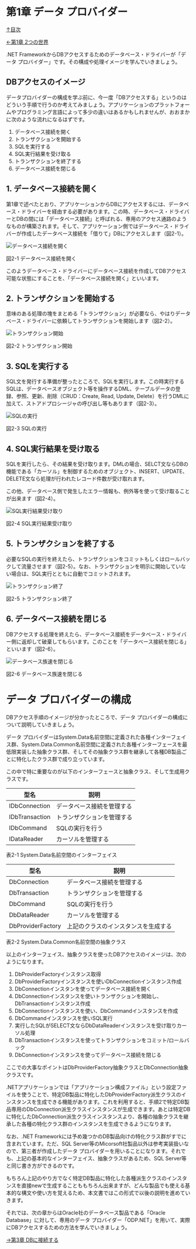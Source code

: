 第1章 データ プロバイダー
=====

[↑目次](..\README.md "目次")

[←第1章 2つの世界](01-two-worlds.md)

.NET FrameworkからDBアクセスするためのデータベース・ドライバーが「データ プロバイダー」です。その構成や処理イメージを学んでいきましょう。

## DBアクセスのイメージ

データプロバイダーの構成を学ぶ前に、今一度「DBアクセスする」というのはどういう手順で行うのか考えてみましょう。アプリケーションのプラットフォームやプログラミング言語によって多少の違いはあるかもしれませんが、おおまかに次のような流れになるはずです。

1. データベース接続を開く
2. トランザクションを開始する
3. SQLを実行する
4. SQL実行結果を受け取る
5. トランザクションを終了する
6. データベース接続を閉じる

## 1. データベース接続を開く

第1章で述べたとおり、アプリケーションからDBにアクセスするには、データベース・ドライバーを経由する必要があります。この時、データベース・ドライバーとDBの間には「データベース接続」と呼ばれる、専用のアクセス通路のようなものが構築されます。そして、アプリケーション側ではデータベース・ドライバーが作成したデータベース接続を「借りて」DBにアクセスします（図2-1）。

![データベース接続を開く](../image/02-01.jpg)

図2-1 データベース接続を開く

このようデータベース・ドライバーにデータベース接続を作成してDBアクセス可能な状態にすることを、「データベース接続を開く」といいます。

## 2. トランザクションを開始する

意味のある処理の塊をまとめる「トランザクション」が必要なら、やはりデータベース・ドライバーに依頼してトランザクションを開始します（図2-2）。

![トランザクション開始](../image/02-02.jpg)

図2-2 トランザクション開始

## 3. SQLを実行する

SQL文を発行する準備が整ったところで、SQLを実行します。この時実行するSQLは、データベースオブジェクト等を操作するDML、テーブルデータの登録、参照、更新、削除（CRUD：Create, Read, Update, Delete）を行うDMLに加えて、ストアドプロシージャの呼び出し等もあります（図2-3）。

![SQLの実行](../image/02-03.jpg)

図2-3 SQLの実行

## 4. SQL実行結果を受け取る

SQLを実行したら、その結果を受け取ります。DMLの場合、SELCT文ならDBの機能である「カーソル」を制御するためのオブジェクト、INSERT、UPDATE、DELETE文なら処理が行われたレコード件数が受け取れます。

この他、データベース側で発生したエラー情報も、例外等を使って受け取ることが出来ます（図2-4）。

![SQL実行結果受け取り](../image/02-04.jpg)

図2-4 SQL実行結果受け取り

## 5. トランザクションを終了する

必要なSQLの実行を終えたら、トランザクションをコミットもしくはロールバックして流量させます（図2-5）。なお、トランザクションを明示に開始していない場合は、SQL実行とともに自動でコミットされます。

![トランザクション終了](../image/02-05.jpg)

図2-5 トランザクション終了

## 6. データベース接続を閉じる

DBアクセスする処理を終えたら、データベース接続をデータベース・ドライバー側に返却して破棄してもらいます。このことを「データベース接続を閉じる」といいます（図2-6）。

![データベース族速を閉じる](../image/02-06.jpg)

図2-6 データベース族速を閉じる


# データ プロバイダーの構成

DBアクセス手順のイメージが分かったところで、データ プロバイダーの構成について説明していきましょう。

データ プロバイダーはSystem.Data名前空間に定義された各種インターフェイス群、System.Data.Common名前空間に定義された各種インターフェースを最低限実装した抽象クラス群、そしてその抽象クラス群を継承して各種DB製品ごとに特化したクラス群で成り立っています。

この中で特に重要なのが以下のインターフェースと抽象クラス、そして生成用クラスです。

| 型名           | 説明                       |
|----------------|----------------------------|
| IDbConnection  | データベース接続を管理する |
| IDbTransaction | トランザクションを管理する |
| IDbCommand     | SQLの実行を行う            |
| IDataReader    | カーソルを管理する         |

表2-1 System.Data名前空間のインターフェイス

| 型名                | 説明                                                |
|---------------------|-----------------------------------------------------|
| DbConnection        | データベース接続を管理する                          |
| DbTransaction       | トランザクションを管理する                          |
| DbCommand           | SQLの実行を行う                                     |
| DbDataReader        | カーソルを管理する                                  |
| DbProviderFactory   | 上記のクラスのインスタンスを生成する                |

表2-2 System.Data.Common名前空間の抽象クラス

以上のインターフェイス、抽象クラスを使ったDBアクセスのイメージは、次のようになります。

1. DbProviderFactoryインスタンス取得
2. DbProviderFactoryインスタンスを使いDbConnectionインスタンス作成
3. DbConnectionインスタンを使ってデータベース接続を開く
4. DbConnectionインスタンスを使いトランザクションを開始し、DbTransactionインスタンス作成
5. DbConnectionインスタンスを使い、DbCommandインスタンスを作成
6. DbCommandインスタンスを使いSQL実行
7. 実行したSQLがSELECT文ならDbDataReaderインスタンスを受け取りカーソル処理
8. DbTransactionインスタンスを使ってトランザクションをコミット/ロールバック
9. DbConnectionインスタンスを使ってデータベース接続を閉じる

ここでの大事なポイントはDbProviderFactory抽象クラスとDbConnection抽象クラスです。

.NETアプリケーションでは「アプリケーション構成ファイル」という設定ファイルを使うことで、特定DB製品に特化したDbProviderFactory派生クラスのインスタンスを生成できる機能があります。これを利用すると、手順2で特定DB製品専用のDbConnection派生クラスインスタンスが生成できます。あとは特定DBに特化したDbConnection派生クラスインスタンスより、各種の抽象クラスを継承した各種の特化クラス群のインスタンスを生成できるようになります。

なお、.NET Frameworkには予め幾つかのDB製品向けの特化クラス群がすでに含まれています。ただ、SQL Server等のMicorsoft社製品以外は参考実装扱いなので、第三者が作成したデータ プロバイダーを用いることになります。それでも、上記の基本的なインターフェイス、抽象クラスがあるため、SQL Server等と同じ書き方ができるのです。

もちろん上記のやり方でなく特定DB製品に特化した各種派生クラスのインスタンスを直接newで生成することももちろん出来ますが、どんな製品でも使える基本的な構文や使い方を覚えるため、本文書ではこの形式で以後の説明を進めていきます。

それでは、次の章からはOracle社のデータベース製品である「Oracle Database」に対して、専用のデータ プロバイダー「ODP.NET」を用いて、実際にDBアクセスするための方法を学んでいきましょう。

[→第3章 DBに接続する](02-data-provider.md)
